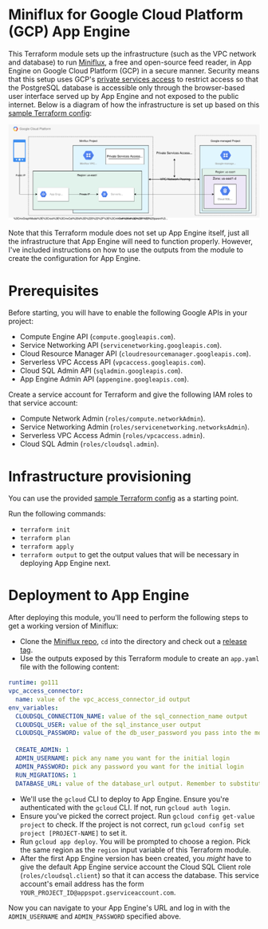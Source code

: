 # Miniflux for Google Cloud Platform (GCP) App Engine

This Terraform module sets up the infrastructure (such as the VPC network and database) to run [Miniflux](https://miniflux.app/), a free and open-source feed reader, in App Engine on Google Cloud Platform (GCP) in a secure manner.
Security means that this setup uses GCP's [private services access](https://cloud.google.com/sql/docs/postgres/private-ip) to restrict access so that the PostgreSQL database is accessible only through the browser-based user interface served up by App Engine and not exposed to the public internet.
Below is a diagram of how the infrastructure is set up based on this [sample Terraform config](https://github.com/huy-nguyen/terraform-google-miniflux/blob/master/examples/minimal.tf):

![Cloud infrastructure diagram](diagram.svg)

Note that this Terraform module does not set up App Engine itself, just all the infrastructure that App Engine will need to function properly.
However, I've included instructions on how to use the outputs from the module to create the configuration for App Engine.

# Prerequisites

Before starting, you will have to enable the following Google APIs in your project:

- Compute Engine API (`compute.googleapis.com`).
- Service Networking API (`servicenetworking.googleapis.com`).
- Cloud Resource Manager API (`cloudresourcemanager.googleapis.com`).
- Serverless VPC Access API (`vpcaccess.googleapis.com`).
- Cloud SQL Admin API (`sqladmin.googleapis.com`).
- App Engine Admin API (`appengine.googleapis.com`).

Create a service account for Terraform and give the following IAM roles to that service account:

- Compute Network Admin (`roles/compute.networkAdmin`).
- Service Networking Admin (`roles/servicenetworking.networksAdmin`).
- Serverless VPC Access Admin (`roles/vpcaccess.admin`).
- Cloud SQL Admin (`roles/cloudsql.admin`).

# Infrastructure provisioning

You can use the provided [sample Terraform config](https://github.com/huy-nguyen/terraform-google-miniflux/blob/master/examples/minimal.tf) as a starting point.

Run the following commands:

- `terraform init`
- `terraform plan`
- `terraform apply`
- `terraform output` to get the output values that will be necessary in deploying App Engine next.

# Deployment to App Engine

After deploying this module, you'll need to perform the following steps to get a working version of Miniflux:

- Clone the [Miniflux repo](https://github.com/miniflux/v2), `cd` into the directory and check out a [release tag](https://github.com/miniflux/v2/tags).
- Use the outputs exposed by this Terraform module to create an `app.yaml` file with the following content:

```yaml
runtime: go111
vpc_access_connector:
  name: value of the vpc_access_connector_id output
env_variables:
  CLOUDSQL_CONNECTION_NAME: value of the sql_connection_name output
  CLOUDSQL_USER: value of the sql_instance_user output
  CLOUDSQL_PASSWORD: value of the db_user_password you pass into the module

  CREATE_ADMIN: 1
  ADMIN_USERNAME: pick any name you want for the initial login
  ADMIN_PASSWORD: pick any password you want for the initial login
  RUN_MIGRATIONS: 1
  DATABASE_URL: value of the database_url output. Remember to substitute the placeholder password with the real password i.e. the Terraform input variable "db_user_password"
```

- We'll use the `gcloud` CLI to deploy to App Engine.
  Ensure you're authenticated with the `gcloud` CLI.
  If not, run `gcloud auth login`.
- Ensure you've picked the correct project.
  Run `gcloud config get-value project` to check.
  If the project is not correct, run `gcloud config set project [PROJECT-NAME]` to set it.
- Run `gcloud app deploy`.
  You will be prompted to choose a region.
  Pick the same region as the `region` input variable of this Terraform module.
- After the first App Engine version has been created, you _might_ have to give the default App Engine service account the Cloud SQL Client role (`roles/cloudsql.client`) so that it can access the database.
  This service account's email address has the form `YOUR_PROJECT_ID@appspot.gserviceaccount.com`.

Now you can navigate to your App Engine's URL and log in with the `ADMIN_USERNAME` and `ADMIN_PASSWORD` specified above.

